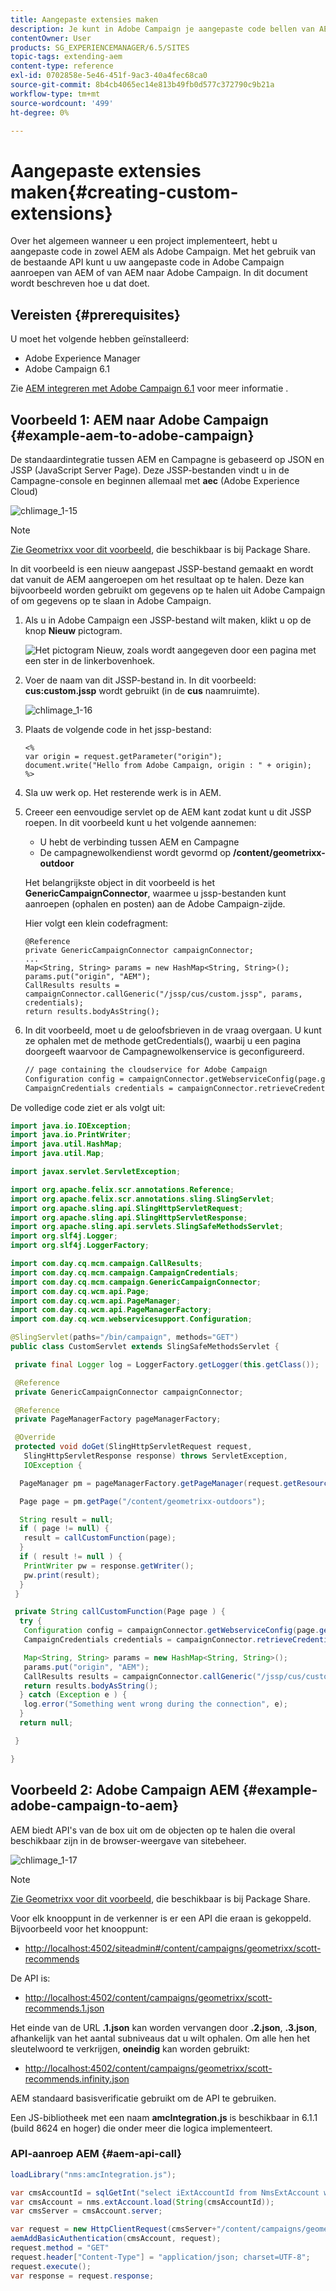 ```yaml
---
title: Aangepaste extensies maken
description: Je kunt in Adobe Campaign je aangepaste code bellen van AEM naar Adobe Campaign of van AEM naar.
contentOwner: User
products: SG_EXPERIENCEMANAGER/6.5/SITES
topic-tags: extending-aem
content-type: reference
exl-id: 0702858e-5e46-451f-9ac3-40a4fec68ca0
source-git-commit: 8b4cb4065ec14e813b49fb0d577c372790c9b21a
workflow-type: tm+mt
source-wordcount: '499'
ht-degree: 0%

---
```


# Aangepaste extensies maken{#creating-custom-extensions}

Over het algemeen wanneer u een project implementeert, hebt u aangepaste code in zowel AEM als Adobe Campaign. Met het gebruik van de bestaande API kunt u uw aangepaste code in Adobe Campaign aanroepen van AEM of van AEM naar Adobe Campaign. In dit document wordt beschreven hoe u dat doet.

## Vereisten {#prerequisites}

U moet het volgende hebben geïnstalleerd:

* Adobe Experience Manager
* Adobe Campaign 6.1

Zie [AEM integreren met Adobe Campaign 6.1](/help/sites-administering/campaignonpremise.md) voor meer informatie .

## Voorbeeld 1: AEM naar Adobe Campaign {#example-aem-to-adobe-campaign}

De standaardintegratie tussen AEM en Campagne is gebaseerd op JSON en JSSP (JavaScript Server Page). Deze JSSP-bestanden vindt u in de Campagne-console en beginnen allemaal met **aec** (Adobe Experience Cloud)

![chlimage_1-15](assets/chlimage_1-15a.png)

>[!NOTE]
>
>[Zie Geometrixx voor dit voorbeeld](/help/sites-developing/we-retail.md), die beschikbaar is bij Package Share.

In dit voorbeeld is een nieuw aangepast JSSP-bestand gemaakt en wordt dat vanuit de AEM aangeroepen om het resultaat op te halen. Deze kan bijvoorbeeld worden gebruikt om gegevens op te halen uit Adobe Campaign of om gegevens op te slaan in Adobe Campaign.

1. Als u in Adobe Campaign een JSSP-bestand wilt maken, klikt u op de knop **Nieuw** pictogram.

   ![Het pictogram Nieuw, zoals wordt aangegeven door een pagina met een ster in de linkerbovenhoek.](do-not-localize/chlimage_1-4a.png)

1. Voer de naam van dit JSSP-bestand in. In dit voorbeeld: **cus:custom.jssp** wordt gebruikt (in de **cus** naamruimte).

   ![chlimage_1-16](assets/chlimage_1-16a.png)

1. Plaats de volgende code in het jssp-bestand:

   ```
   <%
   var origin = request.getParameter("origin");
   document.write("Hello from Adobe Campaign, origin : " + origin);
   %>
   ```

1. Sla uw werk op. Het resterende werk is in AEM.
1. Creeer een eenvoudige servlet op de AEM kant zodat kunt u dit JSSP roepen. In dit voorbeeld kunt u het volgende aannemen:

   * U hebt de verbinding tussen AEM en Campagne
   * De campagnewolkendienst wordt gevormd op **/content/geometrixx-outdoor**

   Het belangrijkste object in dit voorbeeld is het **GenericCampaignConnector**, waarmee u jssp-bestanden kunt aanroepen (ophalen en posten) aan de Adobe Campaign-zijde.

   Hier volgt een klein codefragment:

   ```
   @Reference
   private GenericCampaignConnector campaignConnector;
   ...
   Map<String, String> params = new HashMap<String, String>();
   params.put("origin", "AEM");
   CallResults results = campaignConnector.callGeneric("/jssp/cus/custom.jssp", params, credentials);
   return results.bodyAsString();
   ```

1. In dit voorbeeld, moet u de geloofsbrieven in de vraag overgaan. U kunt ze ophalen met de methode getCredentials(), waarbij u een pagina doorgeeft waarvoor de Campagnewolkenservice is geconfigureerd.

   ```xml
   // page containing the cloudservice for Adobe Campaign
   Configuration config = campaignConnector.getWebserviceConfig(page.getContentResource().getParent());
   CampaignCredentials credentials = campaignConnector.retrieveCredentials(config);
   ```

De volledige code ziet er als volgt uit:

```java
import java.io.IOException;
import java.io.PrintWriter;
import java.util.HashMap;
import java.util.Map;

import javax.servlet.ServletException;

import org.apache.felix.scr.annotations.Reference;
import org.apache.felix.scr.annotations.sling.SlingServlet;
import org.apache.sling.api.SlingHttpServletRequest;
import org.apache.sling.api.SlingHttpServletResponse;
import org.apache.sling.api.servlets.SlingSafeMethodsServlet;
import org.slf4j.Logger;
import org.slf4j.LoggerFactory;

import com.day.cq.mcm.campaign.CallResults;
import com.day.cq.mcm.campaign.CampaignCredentials;
import com.day.cq.mcm.campaign.GenericCampaignConnector;
import com.day.cq.wcm.api.Page;
import com.day.cq.wcm.api.PageManager;
import com.day.cq.wcm.api.PageManagerFactory;
import com.day.cq.wcm.webservicesupport.Configuration;

@SlingServlet(paths="/bin/campaign", methods="GET")
public class CustomServlet extends SlingSafeMethodsServlet {

 private final Logger log = LoggerFactory.getLogger(this.getClass());

 @Reference
 private GenericCampaignConnector campaignConnector;

 @Reference
 private PageManagerFactory pageManagerFactory;

 @Override
 protected void doGet(SlingHttpServletRequest request,
   SlingHttpServletResponse response) throws ServletException,
   IOException {

  PageManager pm = pageManagerFactory.getPageManager(request.getResourceResolver());

  Page page = pm.getPage("/content/geometrixx-outdoors");

  String result = null;
  if ( page != null) {
   result = callCustomFunction(page);
  }
  if ( result != null ) {
   PrintWriter pw = response.getWriter();
   pw.print(result);
  }
 }

 private String callCustomFunction(Page page ) {
  try {
   Configuration config = campaignConnector.getWebserviceConfig(page.getContentResource().getParent());
   CampaignCredentials credentials = campaignConnector.retrieveCredentials(config);

   Map<String, String> params = new HashMap<String, String>();
   params.put("origin", "AEM");
   CallResults results = campaignConnector.callGeneric("/jssp/cus/custom.jssp", params, credentials);
   return results.bodyAsString();
  } catch (Exception e ) {
   log.error("Something went wrong during the connection", e);
  }
  return null;

 }

}
```

## Voorbeeld 2: Adobe Campaign AEM {#example-adobe-campaign-to-aem}

AEM biedt API&#39;s van de box uit om de objecten op te halen die overal beschikbaar zijn in de browser-weergave van sitebeheer.

![chlimage_1-17](assets/chlimage_1-17a.png)

>[!NOTE]
>
>[Zie Geometrixx voor dit voorbeeld](/help/sites-developing/we-retail.md), die beschikbaar is bij Package Share.

Voor elk knooppunt in de verkenner is er een API die eraan is gekoppeld. Bijvoorbeeld voor het knooppunt:

* [http://localhost:4502/siteadmin#/content/campaigns/geometrixx/scott-recommends](http://localhost:4502/siteadmin#/content/campaigns/geometrixx/scott-recommends)

De API is:

* [http://localhost:4502/content/campaigns/geometrixx/scott-recommends.1.json](http://localhost:4502/content/campaigns/geometrixx/scott-recommends.2.json)

Het einde van de URL **.1.json** kan worden vervangen door **.2.json**, **.3.json**, afhankelijk van het aantal subniveaus dat u wilt ophalen. Om alle hen het sleutelwoord te verkrijgen, **oneindig** kan worden gebruikt:

* [http://localhost:4502/content/campaigns/geometrixx/scott-recommends.infinity.json](http://localhost:4502/content/campaigns/geometrixx/scott-recommends.2.json)

AEM standaard basisverificatie gebruikt om de API te gebruiken.

Een JS-bibliotheek met een naam **amcIntegration.js** is beschikbaar in 6.1.1 (build 8624 en hoger) die onder meer die logica implementeert.

### API-aanroep AEM {#aem-api-call}

```java
loadLibrary("nms:amcIntegration.js");

var cmsAccountId = sqlGetInt("select iExtAccountId from NmsExtAccount where sName=$(sz)","aemInstance")
var cmsAccount = nms.extAccount.load(String(cmsAccountId));
var cmsServer = cmsAccount.server;

var request = new HttpClientRequest(cmsServer+"/content/campaigns/geometrixx.infinity.json")
aemAddBasicAuthentication(cmsAccount, request);
request.method = "GET"
request.header["Content-Type"] = "application/json; charset=UTF-8";
request.execute();
var response = request.response;
```
